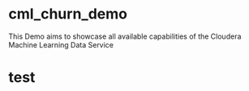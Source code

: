 # cml_churn_demo
This Demo aims to showcase all available capabilities of the Cloudera Machine Learning Data Service

# test
